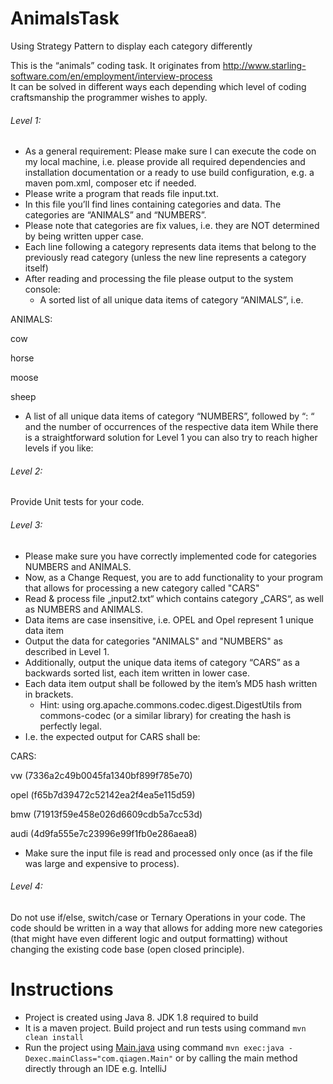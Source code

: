 # AnimalsTask
Using Strategy Pattern to display each category differently

This is the “animals” coding task.
It originates from http://www.starling-software.com/en/employment/interview-process   
It can be solved in different ways each depending which level of coding craftsmanship the programmer wishes to apply.

###### Level 1:

- As a general requirement: Please make sure I can execute the code on my local machine, i.e. please provide all required dependencies and installation documentation or a ready to use build configuration, e.g. a maven pom.xml, composer etc if needed.
- Please write a program that reads file input.txt.
- In this file you’ll find lines containing categories and data. The categories are “ANIMALS” and “NUMBERS”.
- Please note that categories are fix values, i.e. they are NOT determined by being written upper case.
- Each line following a category represents data items that belong to the previously read category (unless the new line represents a category itself)
- After reading and processing the file please output to the system console:
  - A sorted list of all unique data items of category “ANIMALS”, i.e.
  
ANIMALS:

cow

horse

moose

sheep

- A list of all unique data items of category “NUMBERS”, followed by “: “ and the number of occurrences of the respective data item
While there is a straightforward solution for Level 1 you can also try to reach higher levels if you like:

###### Level 2:
Provide Unit tests for your code.

###### Level 3:

- Please make sure you have correctly implemented code for categories NUMBERS and ANIMALS.
- Now, as a Change Request, you are to add functionality to your program that allows for processing a new category called "CARS"
- Read & process file „input2.txt“ which contains category „CARS“, as well as NUMBERS and ANIMALS.
- Data items are case insensitive, i.e. OPEL and Opel represent 1 unique data item
- Output the data for categories "ANIMALS" and "NUMBERS" as described in Level 1.
- Additionally, output the unique data items of category “CARS” as a backwards sorted list, each item written in lower case.
- Each data item output shall be followed by the item’s MD5 hash written in brackets.
  - Hint: using org.apache.commons.codec.digest.DigestUtils from commons-codec (or a similar library) for creating the hash is perfectly legal.
- I.e. the expected output for CARS shall be:

CARS:

vw (7336a2c49b0045fa1340bf899f785e70)

opel (f65b7d39472c52142ea2f4ea5e115d59)

bmw (71913f59e458e026d6609cdb5a7cc53d)

audi (4d9fa555e7c23996e99f1fb0e286aea8)

- Make sure the input file is read and processed only once (as if the file was large and expensive to process).
 

###### Level 4:

Do not use if/else, switch/case or Ternary Operations in your code.
The code should be written in a way that allows for adding more new categories (that might have even different logic and output formatting) without changing the existing code base (open closed principle).

# Instructions
- Project is created using Java 8. JDK 1.8 required to build
- It is a maven project. Build project and run tests using command ```mvn clean install```
- Run the project using [Main.java](https://github.com/LaraibUMemon/AnimalsTask/blob/master/src/main/java/com/qiagen/Main.java) using command ```mvn exec:java -Dexec.mainClass="com.qiagen.Main"``` or by calling the main method directly through an IDE e.g. IntelliJ
